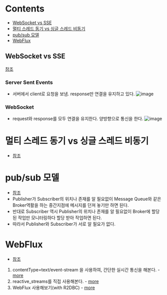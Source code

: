 # Contents
- [WebSocket vs SSE](https://github.com/Pawer0223/han_demand/blob/main/record/chat_server_study.md#WebSocket-vs-SSE)
- [멀티 스레드 동기 vs 싱글 스레드 비동기](https://github.com/Pawer0223/han_demand/blob/main/record/chat_server_study.md#멀티-스레드-동기-vs-싱글-스레드-비동기)
- [pub/sub 모델](https://github.com/Pawer0223/han_demand/blob/main/record/chat_server_study.md#pub/sub-모델)
- [WebFlux](https://github.com/Pawer0223/han_demand/blob/main/record/chat_server_study.md#WebFlux)

## WebSocket vs SSE

[참조](https://www.onlyfullstack.com/polling-vs-server-sent-events-vs-websocket/)

### Server Sent Events
- 서버에서 client로 요청을 보냄. response만 연결을 유지하고 있다.
![image](https://user-images.githubusercontent.com/26343023/153138878-221e5285-659a-4444-8286-ba494f0f030c.png)


### WebSocket
- request와 response를 모두 연결을 유지한다. 양방향으로 통신을 한다.
![image](https://user-images.githubusercontent.com/26343023/153138906-e4edddfa-f29a-40a6-8e66-b1a7c8994026.png)

# 멀티 스레드 동기 vs 싱글 스레드 비동기
- [참조](https://ooeunz.tistory.com/109)

# pub/sub 모델
- [참조](https://jistol.github.io/software%20engineering/2018/04/11/observer-pubsub-pattern/)
- Publisher가 Subscriber의 위치나 존재를 알 필요없이 Message Queue와 같은 Broker역활을 하는 중간지점에 메시지를 던져 놓기만 하면 된다.
- 반대로 Subscriber 역시 Publisher의 위치나 존재를 알 필요없이 Broker에 할당된 작업만 모니터링하다 할당 받아 작업하면 된다.
- 따라서 Publisher와 Subscriber가 서로 알 필요가 없다.

# WebFlux

- [참조](https://www.youtube.com/watch?v=Sz1Ve_1KZII&list=PL93mKxaRDidFH5gRwkDX5pQxtp0iv3guf&index=3&ab_channel=%EB%A9%94%ED%83%80%EC%BD%94%EB%94%A9)
1. contentType=text/event-stream 을 사용하여, 간단한 실시간 통신을 해본다. - [more](https://github.com/Pawer0223/study_codes/tree/main/simple_webflux)
2. reactive_streams를 직접 사용해본다. - [more](https://github.com/Pawer0223/study_codes/tree/main/using_reactive_streams)
3. WebFlux 사용해보기(with R2DBC) - [more](https://github.com/Pawer0223/study_codes/tree/main/flux_example)
